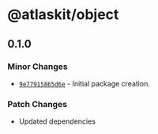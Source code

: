 # @atlaskit/object

## 0.1.0

### Minor Changes

- [`9e77915865d6e`](https://bitbucket.org/atlassian/atlassian-frontend-monorepo/commits/9e77915865d6e) -
  Initial package creation.

### Patch Changes

- Updated dependencies
